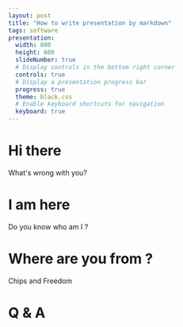 ```yaml
---
layout: post
title: "How to write presentation by markdown"
tags: software
presentation:
  width: 800
  height: 600
  slideNumber: true
  # Display controls in the bottom right corner
  controls: true
  # Display a presentation progress bar
  progress: true
  theme: black.css
  # Enable keyboard shortcuts for navigation
  keyboard: true
---
```


<!-- slide -->

# Hi there

What's wrong with you?

<!-- slide -->

# I am here

Do you know who am I ?

<!-- slide -->

# Where are you from ?

Chips and Freedom

<!-- slide -->

# Q & A
